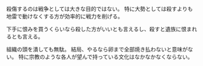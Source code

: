 殺傷するのは戦争としては大きな目的ではない。
特に大勢としては殺すよりも地雷で動けなくする方が効率的に戦力を削げる。

下手に恨みを買うくらいなら殺した方がいいとも言えるし、殺すと遺族に恨まれるとも言える。

組織の頭を潰しても無駄。
結局、やるなら卵まで全部焼き払わないと意味がない。
特に宗教のような各人が望んで持っている文化はなかなかなくならない。
